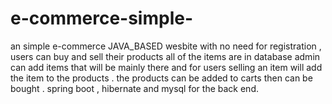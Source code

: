 # e-commerce-simple-
an simple e-commerce JAVA_BASED wesbite with no need for registration , users can buy and sell their products all of the items are in database 
admin can add items that will be mainly there and for users selling an item will add the item to the products . 
the products can be added to carts then can be bought .
spring boot , hibernate and mysql for the back end.
